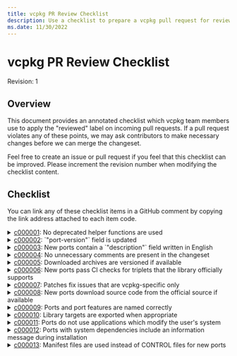 ```yaml
---
title: vcpkg PR Review Checklist
description: Use a checklist to prepare a vcpkg pull request for review.
ms.date: 11/30/2022
---
```

# vcpkg PR Review Checklist

Revision: 1

## Overview

This document provides an annotated checklist which vcpkg team members use to apply the "reviewed" label on incoming pull requests. If a pull request violates any of these points, we may ask contributors to make necessary changes before we can merge the changeset.

Feel free to create an issue or pull request if you feel that this checklist can be improved. Please increment the revision number when modifying the checklist content.

## Checklist

You can link any of these checklist items in a GitHub comment by copying the link address attached to each item code.

<details id="c000001">
<summary><a href="#c000001">c000001</a>: No deprecated helper functions are used</summary>

See our [Maintainer Guidelines and Policies](maintainer-guide.md#avoid-deprecated-helper-functions) for more information.

</details>

<details id="c000002">
<summary><a href="#c000002">c000002</a>: `"port-version"` field is updated</summary>

See our [Maintainer Guidelines and Policies](maintainer-guide.md#versioning) for more information.

</details>

<details id="c000003">
<summary><a href="#c000003">c000003</a>: New ports contain a `"description"` field written in English</summary>

A description only one or a few sentences long is helpful. Consider using the library's official description from their `README.md` or similar if possible. Automatic translations are acceptable and we are happy to clean up translations to English for our contributors.

See our [manifest file documentation](../users/manifests.md#description) for more information.

</details>

<details id="c000004">
<summary><a href="#c000004">c000004</a>: No unnecessary comments are present in the changeset</summary>

See our [Maintainer Guidelines and Policies](maintainer-guide.md#avoid-excessive-comments-in-portfiles) for more information.

</details>

<details id="c000005">
<summary><a href="#c000005">c000005</a>: Downloaded archives are versioned if available</summary

To ensure archive content does not change, archives downloaded preferably have an associated version tag that can be incremented alongside the port's `"version"`.

</details>

<details id="c000006">
<summary><a href="#c000006">c000006</a>: New ports pass CI checks for triplets that the library officially supports</summary>

To ensure vcpkg ports are of a high quality, we ask that incoming ports support the official platforms for the library in question.

</details>

<details id="c000007">
<summary><a href="#c000007">c000007</a>: Patches fix issues that are vcpkg-specific only</summary>

If possible, patches to the library source code should be upstreamed to the library's official repository. Opening up a pull request on the library's repository will help to improve the library for everyone, not just vcpkg users.

</details>

<details id="c000008">
<summary><a href="#c000008">c000008</a>: New ports download source code from the official source if available</summary>

To respect library authors and keep code secure, please have ports download source code from the official source. We may make exceptions if the original source code is not available and there is substantial community interest in maintaining the library in question.

</details>

<details id="c000009">
<summary><a href="#c000009">c000009</a>: Ports and port features are named correctly</summary>

For user accessibility, we prefer names of ports and port features to be intuitive and close to their counterparts in official sources and other package managers. If you are unsure about the naming of a port or port feature, we recommend checking repology.org, packages.ubuntu.com, or searching for additional information using a search engine. We can also help our contributors with this, so feel free to ask for naming suggestions if you are unsure.

</details>

<details id="c000010">
<summary><a href="#c000010">c000010</a>: Library targets are exported when appropriate</summary>

To provide users with a seamless build system integration, please be sure to export and provide a means of finding the library targets intended to be used downstream. Targets not meant to be exported should be be marked private and not exported.

</details>

<details id="c000011">
<summary><a href="#c000011">c000011</a>: Ports do not use applications which modify the user's system</summary>

Ports should uphold vcpkg's contract of not modifying the user's system by avoiding applications which do so. Examples of these applications are `sudo`, `apt`, `brew`, or `pip`. Please use an alternative to these types of programs wherever possible.

</details>

<details id="c000012">
<summary><a href="#c000012">c000012</a>: Ports with system dependencies include an information message during installation</summary>

Some ports have library and tool dependencies that do not exist within vcpkg. For these missing dependencies, we ask that contributors add a message to the top of the port's `portfile.cmake` stating the missing dependencies and how to acquire them. We ask that the message is displayed before any major work is done to ensure that users can "early out" of the installation process as soon as possible in case they are missing the dependency.

Example:
```cmake
message(
"${PORT} currently requires the following libraries from the system package manager:
    autoconf libtool
These can be installed on Ubuntu systems via sudo apt install autoconf libtool"
)
```

</details>

<details id="c000013">
<summary><a href="#c000013">c000013</a>: Manifest files are used instead of CONTROL files for new ports</summary>

Many existing ports use the CONTROL file syntax; while this syntax will be supported for some time to come,
new ports should not use these. Any newly added port _must_ use the manifest files.

We also recommend, when significant modifications are made to ports, that one switches to manifest files;
however, this is not required. You may find `vcpkg format-manifest` useful.
